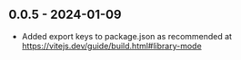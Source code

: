## 0.0.5 - 2024-01-09
- Added export keys to package.json as recommended at https://vitejs.dev/guide/build.html#library-mode